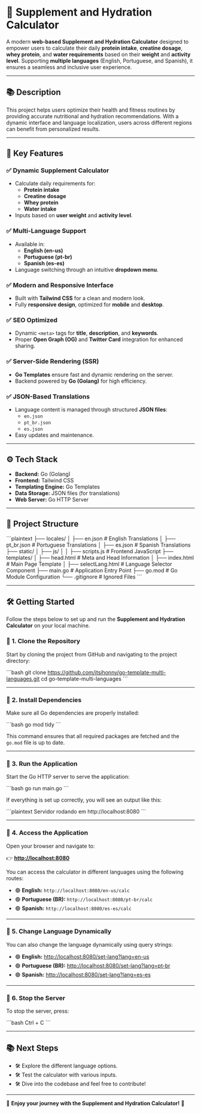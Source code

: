 
# 🚀 **Supplement and Hydration Calculator**

A modern **web-based Supplement and Hydration Calculator** designed to empower users to calculate their daily **protein intake**, **creatine dosage**, **whey protein**, and **water requirements** based on their **weight** and **activity level**. Supporting **multiple languages** (English, Portuguese, and Spanish), it ensures a seamless and inclusive user experience.

---

## 📚 **Description**

This project helps users optimize their health and fitness routines by providing accurate nutritional and hydration recommendations. With a dynamic interface and language localization, users across different regions can benefit from personalized results.

---

## 🚀 **Key Features**

### ✅ **Dynamic Supplement Calculator**
- Calculate daily requirements for:
   - **Protein intake**
   - **Creatine dosage**
   - **Whey protein**
   - **Water intake**
- Inputs based on **user weight** and **activity level**.

### ✅ **Multi-Language Support**
- Available in:
   - **English (en-us)**
   - **Portuguese (pt-br)**
   - **Spanish (es-es)**
- Language switching through an intuitive **dropdown menu**.

### ✅ **Modern and Responsive Interface**
- Built with **Tailwind CSS** for a clean and modern look.
- Fully **responsive design**, optimized for **mobile** and **desktop**.

### ✅ **SEO Optimized**
- Dynamic `<meta>` tags for **title**, **description**, and **keywords**.
- Proper **Open Graph (OG)** and **Twitter Card** integration for enhanced sharing.

### ✅ **Server-Side Rendering (SSR)**
- **Go Templates** ensure fast and dynamic rendering on the server.
- Backend powered by **Go (Golang)** for high efficiency.

### ✅ **JSON-Based Translations**
- Language content is managed through structured **JSON files**:
   - `en.json`
   - `pt_br.json`
   - `es.json`
- Easy updates and maintenance.

---

## ⚙️ **Tech Stack**

- **Backend:** Go (Golang)
- **Frontend:** Tailwind CSS
- **Templating Engine:** Go Templates
- **Data Storage:** JSON files (for translations)
- **Web Server:** Go HTTP Server

---

## 📂 **Project Structure**

\`\`\`plaintext
├── locales/
│   ├── en.json       # English Translations
│   ├── pt_br.json    # Portuguese Translations
│   ├── es.json       # Spanish Translations
├── static/
│   ├── js/
│   │   ├── scripts.js # Frontend JavaScript
├── templates/
│   ├── head.html     # Meta and Head Information
│   ├── index.html    # Main Page Template
│   ├── selectLang.html # Language Selector Component
├── main.go          # Application Entry Point
├── go.mod           # Go Module Configuration
└── .gitignore       # Ignored Files
\`\`\`

---

## 🛠️ **Getting Started**

Follow the steps below to set up and run the **Supplement and Hydration Calculator** on your local machine.

### 🔹 **1. Clone the Repository**

Start by cloning the project from GitHub and navigating to the project directory:

\`\`\`bash
git clone https://github.com/itsjhonny/go-template-multi-languages.git
cd go-template-multi-languages
\`\`\`

---

### 🔹 **2. Install Dependencies**

Make sure all Go dependencies are properly installed:

\`\`\`bash
go mod tidy
\`\`\`

This command ensures that all required packages are fetched and the `go.mod` file is up to date.

---

### 🔹 **3. Run the Application**

Start the Go HTTP server to serve the application:

\`\`\`bash
go run main.go
\`\`\`

If everything is set up correctly, you will see an output like this:

\`\`\`plaintext
Servidor rodando em http://localhost:8080
\`\`\`

---

### 🔹 **4. Access the Application**

Open your browser and navigate to:

👉 **[http://localhost:8080](http://localhost:8080)**

You can access the calculator in different languages using the following routes:

- 🟢 **English:** `http://localhost:8080/en-us/calc`
- 🟢 **Portuguese (BR):** `http://localhost:8080/pt-br/calc`
- 🟢 **Spanish:** `http://localhost:8080/es-es/calc`

---

### 🔹 **5. Change Language Dynamically**

You can also change the language dynamically using query strings:

- 🟢 **English:** [http://localhost:8080/set-lang?lang=en-us](http://localhost:8080/set-lang?lang=en-us)
- 🟢 **Portuguese (BR):** [http://localhost:8080/set-lang?lang=pt-br](http://localhost:8080/set-lang?lang=pt-br)
- 🟢 **Spanish:** [http://localhost:8080/set-lang?lang=es-es](http://localhost:8080/set-lang?lang=es-es)

---

### 🔹 **6. Stop the Server**

To stop the server, press:

\`\`\`bash
Ctrl + C
\`\`\`

---

## 📚 **Next Steps**

- 🛠️ Explore the different language options.
- 🛠️ Test the calculator with various inputs.
- 🛠️ Dive into the codebase and feel free to contribute!

---

🚀 **Enjoy your journey with the Supplement and Hydration Calculator!** 🌟
